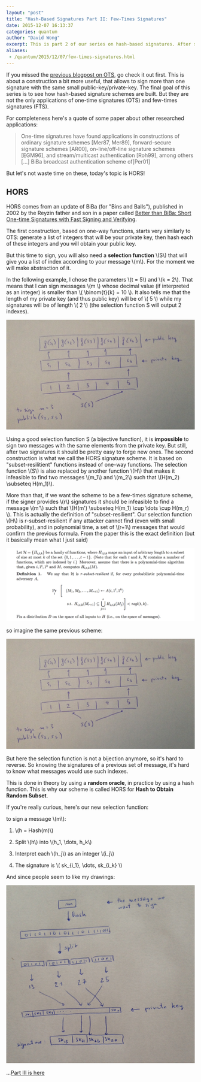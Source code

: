 ```yaml
---
layout: "post"
title: "Hash-Based Signatures Part II: Few-Times Signatures"
date: 2015-12-07 16:13:37
categories: quantum
author: "David Wong"
excerpt: This is part 2 of our series on hash-based signatures. After seeing how one-time signatures can be made out of hash functions, we will see how we can build schemes that allow us to sign a few times without security issues.
aliases:
 - /quantum/2015/12/07/few-times-signatures.html
---
```


If you missed the [previous blogpost on OTS](/quantum/2015/12/04/XMSS-and-SPHINCS.html), go check it out first. This is about a construction a bit more useful, that allows to sign more than one signature with the same small public-key/private-key. The final goal of this series is to see how hash-based signature schemes are built. But they are not the only applications of one-time signatures (OTS) and few-times signatures (FTS).

For completeness here's a quote of some paper about other researched applications:

> One-time signatures have found applications in constructions of ordinary signature schemes [Mer87, Mer89], forward-secure signature schemes [AR00], on-line/off-line signature schemes [EGM96], and stream/multicast authentication [Roh99], among others
> [...]
> BiBa broadcast authentication scheme of[Per01]

But let's not waste time on these, today's topic is HORS!

## HORS

HORS comes from an update of BiBa (for "Bins and Balls"), published in 2002 by the Reyzin father and son in a paper called [Better than BiBa:  Short One-time Signatures with Fast Signing and Verifying](https://www.cs.bu.edu/~reyzin/papers/one-time-sigs.pdf).

The first construction, based on one-way functions, starts very similarly to OTS: generate a list of integers that will be your private key, then hash each of these integers and you will obtain your public key.

But this time to sign, you will also need a **selection function** \\(S\\) that will give you a list of index according to your message \\(m\\). For the moment we will make abstraction of it.

In the following example, I chose the parameters \\(t = 5\\) and \\(k = 2\\). That means that I can sign messages \\(m \\) whose decimal value (if interpreted as an integer) is smaller than \\(  \binom{t}{k} = 10 \\). It also tells me that the length of my private key (and thus public key) will be of \\( 5 \\) while my signatures will be of length \\( 2 \\) (the selection function S will output 2 indexes).

![hors1](/images/hash-based-signatures/hors1.jpg)

Using a good selection function S (a bijective function), it is **impossible** to sign two messages with the same elements from the private key. But still, after two signatures it should be pretty easy to forge new ones.
The second construction is what we call the HORS signature scheme. It is based on "subset-resilitient" functions instead of one-way functions. The selection function \\(S\\) is also replaced by another function \\(H\\) that makes it infeasible to find two messages \\(m_1\\) and \\(m_2\\) such that \\(H(m_2) \subseteq H(m_1)\\).

More than that, if we want the scheme to be a few-times signature scheme, if the signer provides \\(r\\) signatures it should be infeasible to find a message \\(m'\\) such that \\(H(m') \subseteq H(m_1) \cup \dots \cup H(m_r) \\). This is actually the definition of "subset-resilient". Our selection function \\(H\\) is r-subset-resilient if any attacker cannot find (even with small probability), and in polynomial time, a set of \\(r+1\\) messages that would confirm the previous formula. From the paper this is the exact definition (but it basically mean what I just said)

![definition](/images/hash-based-signatures/definition.png)

so imagine the same previous scheme:

![hors1](/images/hash-based-signatures/hors1.jpg)

But here the selection function is not a bijection anymore, so it's hard to reverse. So knowing the signatures of a previous set of message, it's hard to know what messages would use such indexes.

This is done in theory by using a **random oracle**, in practice by using a hash function. This is why our scheme is called HORS for **Hash to Obtain Random Subset**.

If you're really curious, here's our new selection function:

to sign a message \\(m\\):

1. \\(h = Hash(m)\\)

2. Split \\(h\\) into \\(h_1, \dots, h_k\\)

3. Interpret each \\(h_j\\) as an integer \\(i_j\\)

4. The signature is \\( sk_{i_1}, \dots, sk_{i_k} \\)

And since people seem to like my drawings:

![drawing](/images/hash-based-signatures/drawing.jpg)

...[Part III is here](/quantum/2015/12/07/many-times-signatures.html)
